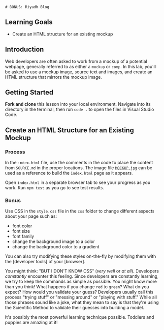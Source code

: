     # BONUS: Riyadh Blog

## Learning Goals

- Create an HTML structure for an existing mockup

## Introduction

Web developers are often asked to work from a mockup of a potential webpage,
generally referred to as either a `mockup` or `comp`. In this lab, you'll be
asked to use a mockup image, source text and images, and create an HTML
structure that mirrors the mockup image.

## Getting Started

**Fork and clone** this lesson into your local environment. Navigate into its
directory in the terminal, then run `code .` to open the files in Visual Studio
Code.

## Create an HTML Structure for an Existing Mockup

### Process

In the `index.html` file, use the comments in the code to place the content from
`SOURCE.md` in the proper locations. The image file
[`MOCKUP.jpg`](https://s3.amazonaws.com/learn-verified/RIYADH-MOCKUP.jpg) can be
used as a reference to build the `index.html` page as it appears.

Open `index.html` in a separate browser tab to see your progress as you work.
Run `npm test` as you go to see test results.

### Bonus

Use CSS in the `style.css` file in the `css` folder to change different aspects
about your page such as:

- font color
- font size
- font family
- change the background image to a color
- change the background color to a gradient

You can also try modifying these styles on-the-fly by modifying them with the
[developer tools] of your [browser].

You might think: "BUT I DON'T KNOW CSS" (_very well_ or _at all_). Developers
_constantly_ encounter this feeling. Since developers are constantly learning,
we try to keep the commands as simple as possible. You might know more than you
think! What happens if you change `red` to `green`? What do you expect? How
would you validate your guess? Developers usually call this process "trying
stuff" or "messing around" or "playing with stuff." While all those phrases
sound like a joke, what they mean to say is that they're using the Scientific
Method to validate their guesses into building a model.

It's possibly the most powerful learning technique possible. Toddlers and
puppies are amazing at it!
